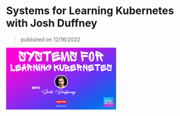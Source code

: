 # Systems for Learning Kubernetes with Josh Duffney

> published on 12/16/2022

[![kereoke-meme](https://github.com/kubeskills/yt/blob/main/2022/Dec/img/systems-for-learning-k8s-youtube-cover.png)](https://youtu.be/GvGDEPH-DaA)